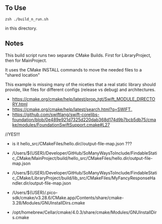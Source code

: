 
## To Use

```
zsh ./build_n_run.sh
```

in this directory. 

## Notes

This build script runs two separate CMake Builds. First for LibraryProject, then for MainProject.  

It uses the CMake INSTALL commands to move the needed files to a "shared location" 

This example is missing many of the niceties that a real static library should provide, like files for different configs (release vs debug) and architectures. 


- https://cmake.org/cmake/help/latest/prop_tgt/Swift_MODULE_DIRECTORY.html
- https://cmake.org/cmake/help/latest/search.html?q=SWIFT_
- https://github.com/swiftlang/swift-corelibs-foundation/blob/0e489e921d7325d220dab368d174d9b7bcb5db75/cmake/modules/FoundationSwiftSupport.cmake#L27

//YES!!!
- is it hello_src/CMakeFiles/hello.dir//output-file-map.json ???
- /Users/${USER}/Developer/GitHub/SoManyWaysToInclude/FindableStatic_CMake/MainProject/build/hello_src/CMakeFiles/hello.dir/output-file-map.json
- /Users/${USER}/Developer/GitHub/SoManyWaysToInclude/FindableStatic_CMake/LibraryProject/build/lib_src/CMakeFiles/MyFancyResponseHandler.dir/output-file-map.json

- /Users/${USER}/.pico-sdk/cmake/v3.28.6/CMake.app/Contents/share/cmake-3.28/Modules/GNUInstallDirs.cmake
- /opt/homebrew/Cellar/cmake/4.0.3/share/cmake/Modules/GNUInstallDirs.cmake

